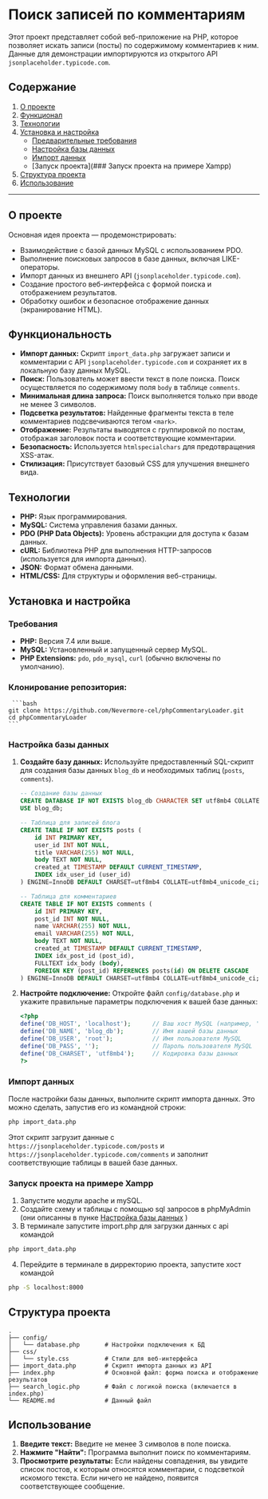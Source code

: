 # Поиск записей по комментариям

Этот проект представляет собой веб-приложение на PHP, которое позволяет искать записи (посты) по содержимому комментариев к ним. Данные для демонстрации импортируются из открытого API `jsonplaceholder.typicode.com`.

## Содержание

1.  [О проекте](#о-проекте)
2.  [Функционал](#функционал)
3.  [Технологии](#технологии)
4.  [Установка и настройка](#установка-и-настройка)
    *   [Предварительные требования](#предварительные-требования)
    *   [Настройка базы данных](#настройка-базы-данных)
    *   [Импорт данных](#импорт-данных)
    *   [Запуск проекта](### Запуск проекта на примере Xampp)
5.  [Структура проекта](#структура-проекта)
6.  [Использование](#использование)

---

## О проекте

Основная идея проекта — продемонстрировать:
*   Взаимодействие с базой данных MySQL с использованием PDO.
*   Выполнение поисковых запросов в базе данных, включая LIKE-операторы.
*   Импорт данных из внешнего API (`jsonplaceholder.typicode.com`).
*   Создание простого веб-интерфейса с формой поиска и отображением результатов.
*   Обработку ошибок и безопасное отображение данных (экранирование HTML).

## Функциональность

*   **Импорт данных:** Скрипт `import_data.php` загружает записи и комментарии с API `jsonplaceholder.typicode.com` и сохраняет их в локальную базу данных MySQL.
*   **Поиск:** Пользователь может ввести текст в поле поиска. Поиск осуществляется по содержимому поля `body` в таблице `comments`.
*   **Минимальная длина запроса:** Поиск выполняется только при вводе не менее 3 символов.
*   **Подсветка результатов:** Найденные фрагменты текста в теле комментариев подсвечиваются тегом `<mark>`.
*   **Отображение:** Результаты выводятся с группировкой по постам, отображая заголовок поста и соответствующие комментарии.
*   **Безопасность:** Используется `htmlspecialchars` для предотвращения XSS-атак.
*   **Стилизация:** Присутствует базовый CSS для улучшения внешнего вида.

## Технологии

*   **PHP:** Язык программирования.
*   **MySQL:** Система управления базами данных.
*   **PDO (PHP Data Objects):** Уровень абстракции для доступа к базам данных.
*   **cURL:** Библиотека PHP для выполнения HTTP-запросов (используется для импорта данных).
*   **JSON:** Формат обмена данными.
*   **HTML/CSS:** Для структуры и оформления веб-страницы.

## Установка и настройка

### Требования

*   **PHP:** Версия 7.4 или выше.
*   **MySQL:** Установленный и запущенный сервер MySQL.
*   **PHP Extensions:** `pdo`, `pdo_mysql`, `curl` (обычно включены по умолчанию).

### Клонирование репозитория:
     ```bash
    git clone https://github.com/Nevermore-cel/phpCommentaryLoader.git
    cd phpCommentaryLoader
    ```

### Настройка базы данных

1.  **Создайте базу данных:**
    Используйте предоставленный SQL-скрипт для создания базы данных `blog_db` и необходимых таблиц (`posts`, `comments`).

    ```sql
    -- Создание базы данных
    CREATE DATABASE IF NOT EXISTS blog_db CHARACTER SET utf8mb4 COLLATE utf8mb4_unicode_ci;
    USE blog_db;

    -- Таблица для записей блога
    CREATE TABLE IF NOT EXISTS posts (
        id INT PRIMARY KEY,
        user_id INT NOT NULL,
        title VARCHAR(255) NOT NULL,
        body TEXT NOT NULL,
        created_at TIMESTAMP DEFAULT CURRENT_TIMESTAMP,
        INDEX idx_user_id (user_id)
    ) ENGINE=InnoDB DEFAULT CHARSET=utf8mb4 COLLATE=utf8mb4_unicode_ci;

    -- Таблица для комментариев
    CREATE TABLE IF NOT EXISTS comments (
        id INT PRIMARY KEY,
        post_id INT NOT NULL,
        name VARCHAR(255) NOT NULL,
        email VARCHAR(255) NOT NULL,
        body TEXT NOT NULL,
        created_at TIMESTAMP DEFAULT CURRENT_TIMESTAMP,
        INDEX idx_post_id (post_id),
        FULLTEXT idx_body (body),
        FOREIGN KEY (post_id) REFERENCES posts(id) ON DELETE CASCADE
    ) ENGINE=InnoDB DEFAULT CHARSET=utf8mb4 COLLATE=utf8mb4_unicode_ci;
    ```

2.  **Настройте подключение:**
    Откройте файл `config/database.php` и укажите правильные параметры подключения к вашей базе данных:

    ```php
    <?php
    define('DB_HOST', 'localhost');      // Ваш хост MySQL (например, 'localhost', '127.0.0.1')
    define('DB_NAME', 'blog_db');        // Имя вашей базы данных
    define('DB_USER', 'root');           // Имя пользователя MySQL
    define('DB_PASS', '');               // Пароль пользователя MySQL
    define('DB_CHARSET', 'utf8mb4');     // Кодировка базы данных
    ?>
    ```

### Импорт данных

После настройки базы данных, выполните скрипт импорта данных. Это можно сделать, запустив его из командной строки:

```bash
php import_data.php
```

Этот скрипт загрузит данные с `https://jsonplaceholder.typicode.com/posts` и `https://jsonplaceholder.typicode.com/comments` и заполнит соответствующие таблицы в вашей базе данных.

### Запуск проекта на примере Xampp
1. Запустите модули apache и mySQL.
2. Создайте схему и таблицы с помощью sql запросов в phpMyAdmin (они описанны в пунке [Настройка базы данных](#настройка-базы-данных) )
3. В терминале запустите import.php для загрузки данных с api командой 
```bash 
php import_data.php
```
4. Перейдите в терминале в дирректорию проекта, запустите хост командой 
```bash 
php -S localhost:8000
```




## Структура проекта

```
.
├── config/
│   └── database.php       # Настройки подключения к БД
├── css/
│   └── style.css          # Стили для веб-интерфейса
├── import_data.php        # Скрипт импорта данных из API
├── index.php              # Основной файл: форма поиска и отображение результатов
├── search_logic.php       # Файл с логикой поиска (включается в index.php)
└── README.md              # Данный файл
```

## Использование

1.  **Введите текст:** Введите не менее 3 символов в поле поиска.
2.  **Нажмите "Найти":** Программа выполнит поиск по комментариям.
3.  **Просмотрите результаты:** Если найдены совпадения, вы увидите список постов, к которым относятся комментарии, с подсветкой искомого текста. Если ничего не найдено, появится соответствующее сообщение.